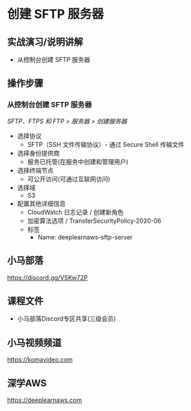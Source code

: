 创建 SFTP 服务器
===============

## 实战演习/说明讲解

+ 从控制台创建 SFTP 服务器

## 操作步骤

### 从控制台创建 SFTP 服务器

*SFTP、FTPS 和 FTP > 服务器 > 创建服务器*

+ 选择协议
  - SFTP（SSH 文件传输协议）- 通过 Secure Shell 传输文件
+ 选择身份提供商
  - 服务已托管(在服务中创建和管理用户)
+ 选择终端节点
  - 可公开访问(可通过互联网访问)
+ 选择域
  - S3
+ 配置其他详细信息
  - CloudWatch 日志记录 / 创建新角色
  - 加密算法选项 / TransferSecurityPolicy-2020-06
  - 标签
    * Name: deeplearnaws-sftp-server

## 小马部落

https://discord.gg/VSKw72P

## 课程文件

+ 小马部落Discord专区共享(三级会员)

## 小马视频频道

https://komavideo.com

## 深学AWS

https://deeplearnaws.com
